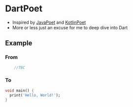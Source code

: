 # DartPoet

- Inspired by [JavaPoet](https://github.com/square/javapoet) and
[KotlinPoet](https://github.com/square/kotlinpoet)
- More or less just an excuse for me to deep dive into Dart

## Example

### From

```dart
    //TBC
```

### To

```dart
void main() {
  print('Hello, World!');
}
```